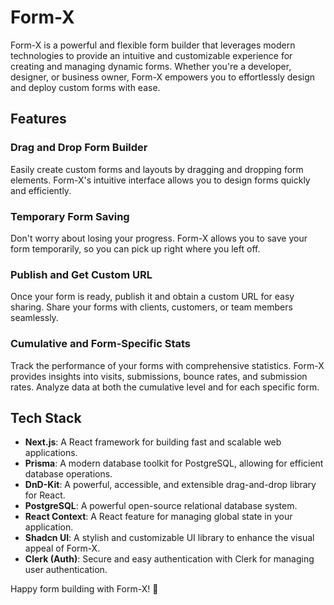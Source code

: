 # Form-X

Form-X is a powerful and flexible form builder that leverages modern technologies to provide an intuitive and customizable experience for creating and managing dynamic forms. Whether you're a developer, designer, or business owner, Form-X empowers you to effortlessly design and deploy custom forms with ease.

## Features

### Drag and Drop Form Builder
Easily create custom forms and layouts by dragging and dropping form elements. Form-X's intuitive interface allows you to design forms quickly and efficiently.

### Temporary Form Saving
Don't worry about losing your progress. Form-X allows you to save your form temporarily, so you can pick up right where you left off.

### Publish and Get Custom URL
Once your form is ready, publish it and obtain a custom URL for easy sharing. Share your forms with clients, customers, or team members seamlessly.

### Cumulative and Form-Specific Stats
Track the performance of your forms with comprehensive statistics. Form-X provides insights into visits, submissions, bounce rates, and submission rates. Analyze data at both the cumulative level and for each specific form.

## Tech Stack

- **Next.js**: A React framework for building fast and scalable web applications.
- **Prisma**: A modern database toolkit for PostgreSQL, allowing for efficient database operations.
- **DnD-Kit**: A powerful, accessible, and extensible drag-and-drop library for React.
- **PostgreSQL**: A powerful open-source relational database system.
- **React Context**: A React feature for managing global state in your application.
- **Shadcn UI**: A stylish and customizable UI library to enhance the visual appeal of Form-X.
- **Clerk (Auth)**: Secure and easy authentication with Clerk for managing user authentication.


Happy form building with Form-X! 🚀
